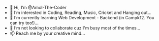 - 👋 Hi, I’m @Amol-The-Coder
- 👀 I’m interested in Coding, Reading, Music, Cricket and Hanging out...
- 🌱 I’m currently learning Web Development - Backend (in Campk12. You can try too!)...
- 💞️ I’m not looking to collaborate cuz I'm busy most of the times...
- 📫 Reach me by your creative mind...

<!---
Amol-The-Coder/Amol-The-Coder is a ✨ special ✨ repository because its `README.md` (this file) appears on your GitHub profile.
You can click the Preview link to take a look at your changes.
--->
